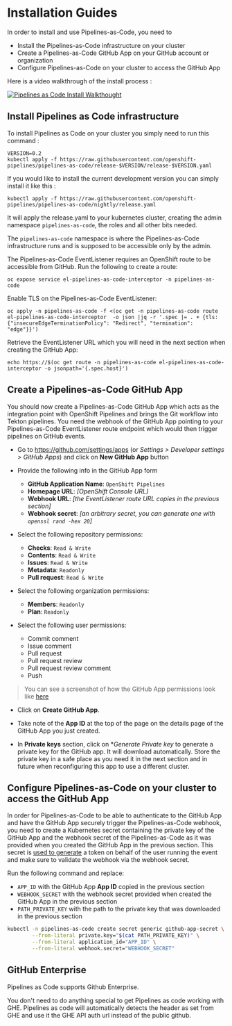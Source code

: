 # Installation Guides

In order to install and use Pipelines-as-Code, you need to
* Install the Pipelines-as-Code infrastructure on your cluster
* Create a Pipelines-as-Code GitHub App on your GitHub account or organization
* Configure Pipelines-as-Code on your cluster to access the GitHub App

Here is a video walkthrough of the install process :

[![Pipelines as Code Install Walkthought](https://img.youtube.com/vi/d81rIHNFjJM/0.jpg)](https://www.youtube.com/watch?v=d81rIHNFjJM)

## Install Pipelines as Code infrastructure

To install Pipelines as Code on your cluster you simply need to run this command :

```shell
VERSION=0.2
kubectl apply -f https://raw.githubusercontent.com/openshift-pipelines/pipelines-as-code/release-$VERSION/release-$VERSION.yaml
```

If you would like to install the current development version you can simply install it like this :

```shell
kubectl apply -f https://raw.githubusercontent.com/openshift-pipelines/pipelines-as-code/nightly/release.yaml
```

It will apply the release.yaml to your kubernetes cluster, creating the
admin namespace `pipelines-as-code`, the roles and all other bits needed.

The `pipelines-as-code` namespace is where the Pipelines-as-Code infrastructure runs and is supposed to be accessible only by the admin.

The Pipelines-as-Code EventListener requires an OpenShift route to be accessible from GitHub. Run the following to create a route:

```
oc expose service el-pipelines-as-code-interceptor -n pipelines-as-code
```

Enable TLS on the Pipelines-as-Code EventListener:

```
oc apply -n pipelines-as-code -f <(oc get -n pipelines-as-code route el-pipelines-as-code-interceptor  -o json |jq -r '.spec |= . + {tls: {"insecureEdgeTerminationPolicy": "Redirect", "termination": "edge"}}')
```

Retrieve the EventListener URL which you will need in the next section when creating the GitHub App:
```
echo https://$(oc get route -n pipelines-as-code el-pipelines-as-code-interceptor -o jsonpath='{.spec.host}')
```

## Create a Pipelines-as-Code GitHub App

You should now create a Pipelines-as-Code GitHub App which acts as the integration point with OpenShift Pipelines and brings the Git workflow into Tekton pipelines. You need the webhook of the GitHub App pointing to your Pipelines-as-Code EventListener route endpoint which would then trigger pipelines on GitHub events.

* Go to https://github.com/settings/apps (or *Settings > Developer settings > GitHub Apps*) and click on **New GitHub App** button
* Provide the following info in the GitHub App form
  * **GitHub Application Name**: `OpenShift Pipelines`
  * **Homepage URL**: *[OpenShift Console URL]*
  * **Webhook URL**: *[the EventListener route URL copies in the previous section]*
  * **Webhook secret**: *[an arbitrary secret, you can generate one with `openssl rand -hex 20`]*

* Select the following repository permissions:
  * **Checks**: `Read & Write`
  * **Contents**: `Read & Write`
  * **Issues**: `Read & Write`
  * **Metadata**: `Readonly`
  * **Pull request**: `Read & Write`

* Select the following organization permissions:
  * **Members**: `Readonly`
  * **Plan**: `Readonly`

* Select the following user permissions:
  * Commit comment
  * Issue comment
  * Pull request
  * Pull request review
  * Pull request review comment
  * Push

> You can see a screenshot of how the GitHub App permissions look like [here](https://user-images.githubusercontent.com/98980/124132813-7e53f580-da81-11eb-9eb4-e4f1487cf7a0.png)

* Click on **Create GitHub App**.

* Take note of the **App ID** at the top of the page on the details page of the GitHub App you just created.

* In **Private keys** section, click on **Generate Private key* to generate a private key for the GitHub app. It will download automatically. Store the private key in a safe place as you need it in the next section and in future when reconfiguring this app to use a different cluster.

## Configure Pipelines-as-Code on your cluster to access the GitHub App

In order for Pipelines-as-Code to be able to authenticate to the GitHub App and have the GitHub App securely trigger the Pipelines-as-Code webhook, you need to create a Kubernetes secret containing the private key of the GitHub App and the webhook secret of the Pipelines-as-Code as it was provided when you created the GitHub App in the previous section. This secret is [used to generate](https://docs.github.com/en/developers/apps/building-github-apps/identifying-and-authorizing-users-for-github-apps) a token on behalf of the user running the event and make sure to validate the webhook via the webhook secret.

Run the following command and replace:
* `APP_ID` with the GitHub App **App ID** copied in the previous section
* `WEBHOOK_SECRET` with the webhook secret provided when created the GitHub App in the previous section
* `PATH_PRIVATE_KEY` with the path to the private key that was downloaded in the previous section

```bash
kubectl -n pipelines-as-code create secret generic github-app-secret \
        --from-literal private.key="$(cat PATH_PRIVATE_KEY)" \
        --from-literal application_id="APP_ID" \
        --from-literal webhook.secret="WEBHOOK_SECRET"
```

## GitHub Enterprise

Pipelines as Code supports Github Enterprise.

You don't need to do anything special to get Pipelines as code working with GHE.
Pipelines as code will automatically detects the header as set from GHE and use it  the GHE API auth url instead of the public github.
